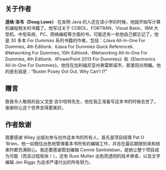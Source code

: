 ## 关于作者

**道格·洛韦（Doug Lowe）** 在发明 Java 的人还在读小学的时候，他就开始写计算机编程相关的书籍了。他写过关于 COBOL、FORTRAN、Visual Basic、IBM 大型机、中型系统、PC、网络编程等方面的书，可能还有一些他自己都忘记了。他是 30 多本 *For Dummies* 系列书籍的作者，包括：《Java All-In-One For Dummies, 4th Edition》、《Java For Dummies Quick Reference》、《Networking For Dummies, 10th Edition》、《Networking All-In-One For Dummies, 4th Edition》、《PowerPoint 2013 For Dummies》和《Electronics All-In-One For Dummies》。他住在加利福尼亚州弗雷斯诺市，那里阳光明媚。他的座右铭是：“Buster Posey Got Out, Why Can’t I?”



## 赠言

致我令人敬佩的岳父戈登·吉尔哈特先生，他在我正准备写这本书的时候去世了。谢谢你让这个世界变得更美好。



## 作者致谢

我要感谢 Wiley  出版社参与创作这本书的所有人，首先是项目经理 Pat O ‘Brien，他一如既往出色地管理着本书所有的编辑工作，并且在最后期限到来和结束时都充满耐心。我还要感谢策划编辑 Connie Santisteban，是她让整个项目成为可能（而且过程愉快！），还有 Russ Mullen 出色而透彻的技术审查，以及文字编辑 Jen Riggs 为追求严谨付出的所有努力。
